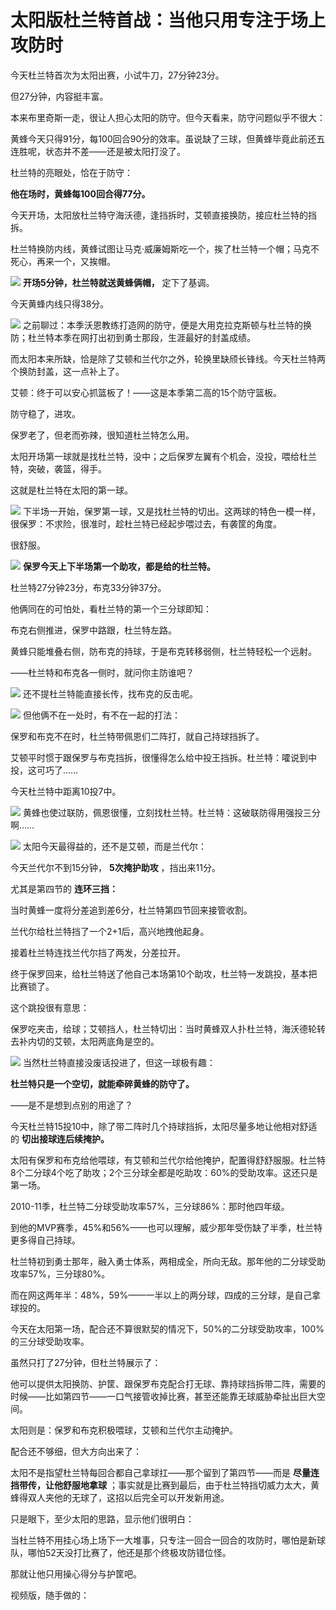 # 太阳版杜兰特首战：当他只用专注于场上攻防时

今天杜兰特首次为太阳出赛，小试牛刀，27分钟23分。

但27分钟，内容挺丰富。

本来布里奇斯一走，很让人担心太阳的防守。但今天看来，防守问题似乎不很大：

黄蜂今天只得91分，每100回合90分的效率。虽说缺了三球，但黄蜂毕竟此前还五连胜呢，状态并不差——还是被太阳打没了。

杜兰特的亮眼处，恰在于防守：

**他在场时，黄蜂每100回合得77分。**

今天开场，太阳放杜兰特守海沃德，逢挡拆时，艾顿直接换防，接应杜兰特的挡拆。

杜兰特换防内线，黄蜂试图让马克·威廉姆斯吃一个，挨了杜兰特一个帽；马克不死心，再来一个，又挨帽。

![](https://inews.gtimg.com/newsapp_match/0/15703359996/0)
**开场5分钟，杜兰特就送黄蜂俩帽，** 定下了基调。

今天黄蜂内线只得38分。

![](https://inews.gtimg.com/newsapp_match/0/15703360006/0)
之前聊过：本季沃恩教练打造网的防守，便是大用克拉克斯顿与杜兰特的换防；杜兰特本季在网打出初到勇士那段，生涯最好的封盖成绩。

而太阳本来所缺，恰是除了艾顿和兰代尔之外，轮换里缺颀长锋线。今天杜兰特两个换防封盖，这一点补上了。

艾顿：终于可以安心抓篮板了！——这是本季第二高的15个防守篮板。

防守稳了，进攻。

保罗老了，但老而弥辣，很知道杜兰特怎么用。

太阳开场第一球就是找杜兰特，没中；之后保罗左翼有个机会，没投，喂给杜兰特，突破，袭篮，得手。

这就是杜兰特在太阳的第一球。

![](https://inews.gtimg.com/newsapp_match/0/15703360023/0)
下半场一开始，保罗第一球，又是找杜兰特的切出。这两球的特色一模一样，很保罗：不求险，很准时，趁杜兰特已经起步喂过去，有袭筐的角度。

很舒服。

![](https://inews.gtimg.com/newsapp_match/0/15703360532/0)
**保罗今天上下半场第一个助攻，都是给的杜兰特。**

杜兰特27分钟23分，布克33分钟37分。

他俩同在的可怕处，看杜兰特的第一个三分球即知：

布克右侧推进，保罗中路跟，杜兰特左路。

黄蜂只能堆叠右侧，防布克的持球，于是布克转移弱侧，杜兰特轻松一个远射。

——杜兰特和布克各一侧时，就问你主防谁吧？

![](https://inews.gtimg.com/newsapp_match/0/15703360551/0)
还不提杜兰特能直接长传，找布克的反击呢。

![](https://inews.gtimg.com/newsapp_match/0/15703360567/0)
但他俩不在一处时，有不在一起的打法：

保罗和布克不在时，杜兰特带佩恩们二阵打，就自己持球挡拆了。

艾顿平时惯于跟保罗与布克挡拆，很懂得怎么给中投王挡拆。杜兰特：嚯说到中投，这可巧了……

今天杜兰特中距离10投7中。

![](https://inews.gtimg.com/newsapp_match/0/15703361106/0)
黄蜂也使过联防，佩恩很懂，立刻找杜兰特。杜兰特：这破联防得用强投三分啊……

![](https://inews.gtimg.com/newsapp_match/0/15703361121/0)
太阳今天最得益的，还不是艾顿，而是兰代尔：

今天兰代尔不到15分钟， **5次掩护助攻** ，挡出来11分。

尤其是第四节的 **连环三挡：**

当时黄蜂一度将分差追到差6分，杜兰特第四节回来接管收割。

兰代尔给杜兰特挡了一个2+1后，高兴地拽他起身。

接着杜兰特连找兰代尔挡了两发，分差拉开。

终于保罗回来，给杜兰特送了他自己本场第10个助攻，杜兰特一发跳投，基本把比赛锁了。

这个跳投很有意思：

保罗吃夹击，给球；艾顿挡人，杜兰特切出：当时黄蜂双人扑杜兰特，海沃德轮转去补内切的艾顿，太阳两底角是空的。

![](https://inews.gtimg.com/newsapp_match/0/15703361139/0)
当然杜兰特直接没废话投进了，但这一球极有趣：

**杜兰特只是一个空切，就能牵碎黄蜂的防守了。**

——是不是想到点别的用途了？

今天杜兰特15投10中，除了带二阵时几个持球挡拆，太阳尽量多地让他相对舒适的 **切出接球连后续掩护。**

太阳有保罗和布克给他喂球，有艾顿和兰代尔给他掩护，配置得舒舒服服。杜兰特8个二分球4个吃了助攻；2个三分球全都是吃助攻：60%的受助攻率。这还只是第一场。

2010-11季，杜兰特二分球受助攻率57%，三分球86%：那时他四年级。

到他的MVP赛季，45%和56%——也可以理解，威少那年受伤缺了半季，杜兰特更多得自己持球。

杜兰特初到勇士那年，融入勇士体系，两相成全，所向无敌。那年他的二分球受助攻率57%，三分球80%。

而在网这两年半：48%，59%——一半以上的两分球，四成的三分球，是自己拿球投的。

今天在太阳第一场，配合还不算很默契的情况下，50%的二分球受助攻率，100%的三分球受助攻率。

虽然只打了27分钟，但杜兰特展示了：

他可以提供太阳换防、护筐、跟保罗布克配合打无球、靠持球挡拆带二阵，需要的时候——比如第四节——一口气接管收掉比赛，甚至还能靠无球威胁牵扯出巨大空间。

太阳则是：保罗和布克积极喂球，艾顿和兰代尔主动掩护。

配合还不够细，但大方向出来了：

太阳不是指望杜兰特每回合都自己拿球扛——那个留到了第四节——而是 **尽量连挡带传，让他舒服地拿球**
；事实就是比赛到最后，由于杜兰特挡切威力太大，黄蜂得双人夹他的无球了，这招以后完全可以开发新用途。

只是眼下，至少太阳的思路，显示他们很明白：

当杜兰特不用挂心场上场下一大堆事，只专注一回合一回合的攻防时，哪怕是新球队，哪怕52天没打比赛了，他还是那个终极攻防错位怪。

那就让他只用操心得分与护筐吧。

视频版，随手做的：

